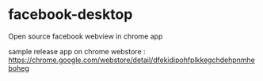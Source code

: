 # facebook-desktop
Open source facebook webview in chrome app 

sample release app on chrome webstore : 
https://chrome.google.com/webstore/detail/dfekidipohfplkkegchdehpnmheboheg

